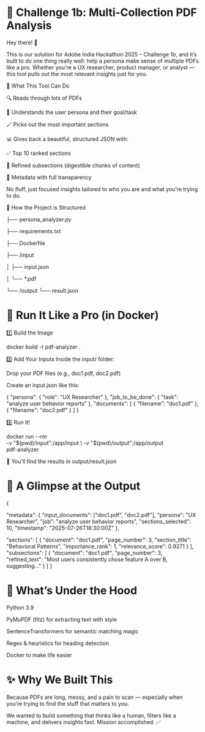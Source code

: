 # 🧠 Challenge 1b: Multi-Collection PDF Analysis
Hey there! 👋

This is our solution for Adobe India Hackathon 2025 – Challenge 1b, and it’s built to do one thing really well: help a persona make sense of multiple PDFs like a pro. Whether you're a UX researcher, product manager, or analyst — this tool pulls out the most relevant insights just for you.

🚀 What This Tool Can Do

🔍 Reads through lots of PDFs

🧠 Understands the user persona and their goal/task

🪄 Picks out the most important sections

📊 Gives back a beautiful, structured JSON with:

✅ Top 10 ranked sections

🧩 Refined subsections (digestible chunks of content)

📌 Metadata with full transparency

No fluff, just focused insights tailored to who you are and what you’re trying to do.

📁 How the Project is Structured


├── persona_analyzer.py    

├── requirements.txt  

├── Dockerfile   

├── /input

│   ├── input.json 

│   └── *.pdf    

└── /output
    └── result.json           
# 🐳 Run It Like a Pro (in Docker)
1️⃣ Build the Image

docker build -t pdf-analyzer .

2️⃣ Add Your Inputs
Inside the input/ folder:

Drop your PDF files (e.g., doc1.pdf, doc2.pdf)

Create an input.json like this:

{
  "persona": { "role": "UX Researcher" },
  "job_to_be_done": { "task": "analyze user behavior reports" },
  "documents": [
    { "filename": "doc1.pdf" },
    { "filename": "doc2.pdf" }
  ]
}

3️⃣ Run It!

docker run --rm \
  -v "$(pwd)/input":/app/input \
  -v "$(pwd)/output":/app/output \
  pdf-analyzer

🎉 You'll find the results in output/result.json

# 🔎 A Glimpse at the Output

{

  "metadata": {
    "input_documents": ["doc1.pdf", "doc2.pdf"],
    "persona": "UX Researcher",
    "job": "analyze user behavior reports",
    "sections_selected": 10,
    "timestamp": "2025-07-26T18:30:00Z"
  },
  
  "sections": [
    {
      "document": "doc1.pdf",
      "page_number": 3,
      "section_title": "Behavioral Patterns",
      "importance_rank": 1,
      "relevance_score": 0.9271
    }
  ],
  "subsections": [
    {
      "document": "doc1.pdf",
      "page_number": 3,
      "refined_text": "Most users consistently chose feature A over B, suggesting..."
    }
  ]
}

# 🧠 What’s Under the Hood
Python 3.9

PyMuPDF (fitz) for extracting text with style

SentenceTransformers for semantic matching magic

Regex & heuristics for heading detection

Docker to make life easier

# ✨ Why We Built This

Because PDFs are long, messy, and a pain to scan — especially when you’re trying to find the stuff that matters to you.

We wanted to build something that thinks like a human, filters like a machine, and delivers insights fast. Mission accomplished. ✅
